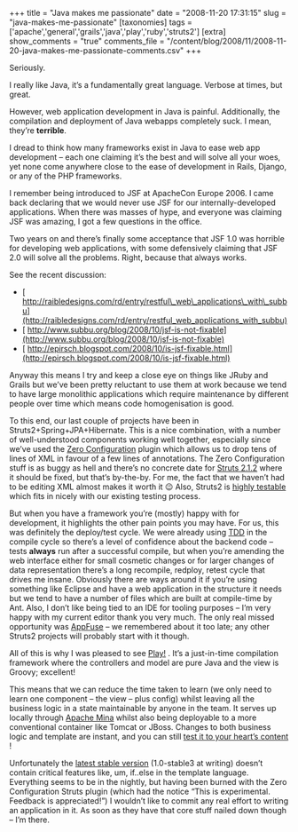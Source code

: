 +++
title = "Java makes me passionate"
date = "2008-11-20 17:31:15"
slug = "java-makes-me-passionate"
[taxonomies]
tags = ['apache','general','grails','java','play','ruby','struts2']
[extra]
show_comments = "true"
comments_file = "/content/blog/2008/11/2008-11-20-java-makes-me-passionate-comments.csv"
+++

Seriously.

I really like Java, it’s a fundamentally great language. Verbose at times, but great.

However, web application development in Java is painful. Additionally, the compilation and deployment of Java webapps completely suck. I mean, they’re **terrible**.

I dread to think how many frameworks exist in Java to ease web app development – each one claiming it’s the best and will solve all your woes, yet none come anywhere close to the ease of development in Rails, Django, or any of the PHP frameworks.

I remember being introduced to JSF at ApacheCon Europe 2006. I came back declaring that we would never use JSF for our internally-developed applications. When there was masses of hype, and everyone was claiming JSF was amazing, I got a few questions in the office.

Two years on and there’s finally some acceptance that JSF 1.0 was horrible for developing web applications, with some defensively claiming that JSF 2.0 will solve all the problems. Right, because that always works.

See the recent discussion:

- [ http://raibledesigns.com/rd/entry/restful\_web\_applications\_with\_subbu](http://raibledesigns.com/rd/entry/restful_web_applications_with_subbu)
- [ http://www.subbu.org/blog/2008/10/jsf-is-not-fixable](http://www.subbu.org/blog/2008/10/jsf-is-not-fixable)
- [ http://epirsch.blogspot.com/2008/10/is-jsf-fixable.html](http://epirsch.blogspot.com/2008/10/is-jsf-fixable.html)

Anyway this means I try and keep a close eye on things like JRuby and Grails but we’ve been pretty reluctant to use them at work because we tend to have large monolithic applications which require maintenance by different people over time which means code homogenisation is good.

To this end, our last couple of projects have been in Struts2+Spring+JPA+Hibernate. This is a nice combination, with a number of well-understood components working well together, especially since we’ve used the [Zero Configuration](http://struts.apache.org/2.0.12/docs/zero-configuration.html) plugin which allows us to drop tens of lines of XML in favour of a few lines of annotations. The Zero Configuration stuff is as buggy as hell and there’s no concrete date for [Struts 2.1.2](http://struts.apache.org/2.1.2/) where it should be fixed, but that’s by-the-by. For me, the fact that we haven’t had to be editing XML almost makes it worth it 😉 Also, Struts2 is [highly testable](http://struts.apache.org/2.x/docs/how-can-we-test-actions.html) which fits in nicely with our existing testing process.

But when you have a framework you’re (mostly) happy with for development, it highlights the other pain points you may have. For us, this was definitely the deploy/test cycle. We were already using [TDD](http://en.wikipedia.org/wiki/Test-driven_development) in the compile cycle so there’s a level of confidence about the backend code – tests **always** run after a successful compile, but when you’re amending the web interface either for small cosmetic changes or for larger changes of data representation there’s a long recompile, redploy, retest cycle that drives me insane. Obviously there are ways around it if you’re using something like Eclipse and have a web application in the structure it needs but we tend to have a number of files which are built at compile-time by Ant. Also, I don’t like being tied to an IDE for tooling purposes – I’m very happy with my current editor thank you very much. The only real missed opportunity was [AppFuse](http://appfuse.org/) – we remembered about it too late; any other Struts2 projects will probably start with it though.

All of this is why I was pleased to see [Play!](http://www.playframework.org/) . It’s a just-in-time compilation framework where the controllers and model are pure Java and the view is Groovy; excellent!

This means that we can reduce the time taken to learn (we only need to learn one component – the view – plus config) whilst leaving all the business logic in a state maintainable by anyone in the team. It serves up locally through [Apache Mina](http://mina.apache.org/) whilst also being deployable to a more conventional container like Tomcat or JBoss. Changes to both business logic and template are instant, and you can still [test it to your heart’s content](http://www.playframework.org/manual/contents/test) !

Unfortunately the [latest stable version](http://www.playframework.org/download/) (1.0-stable3 at writing) doesn’t contain critical features like, um, if..else in the template language. Everything seems to be in the nightly, but having been burned with the Zero Configuration Struts plugin (which had the notice “This is experimental. Feedback is appreciated!”) I wouldn’t like to commit any real effort to writing an application in it. As soon as they have that core stuff nailed down though – I’m there.
